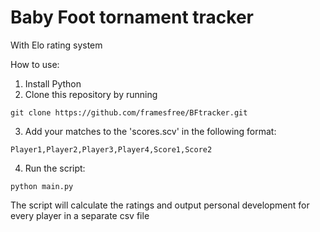 # Baby Foot tornament tracker
With Elo rating system

How to use:
1. Install Python
2. Clone this repository by running
```
git clone https://github.com/framesfree/BFtracker.git
```
3. Add your matches to the 'scores.scv' in the following format:
```
Player1,Player2,Player3,Player4,Score1,Score2
```
4. Run the script:
```
python main.py
```

The script will calculate the ratings and output personal development for every player in a separate csv file 